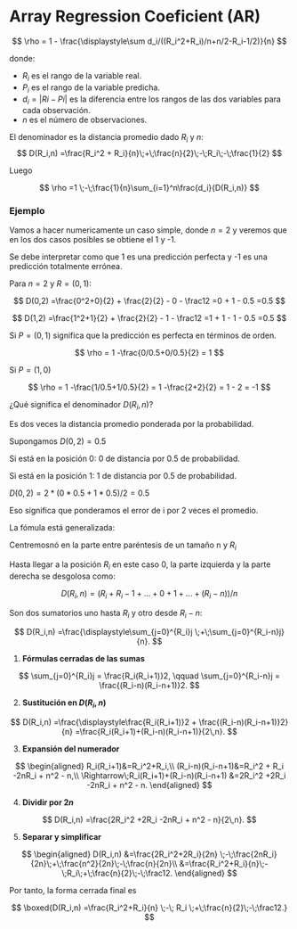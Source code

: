 # Array Regression Coeficient (AR)

$$
\rho = 1 - \frac{\displaystyle\sum d_i/((R_i^2+R_i)/n+n/2-R_i-1/2)}{n}
$$

donde:
- $R_i$ es el rango de la variable real.
- $P_i$ es el rango de la variable predicha.
- $d_i=|Ri-Pi|$ es la diferencia entre los rangos de las dos variables para cada observación.
- $n$ es el número de observaciones.


El denominador es la distancia promedio dado $R_i$ y $n$: 
$$
D(R_i,n) =\frac{R_i^2 + R_i}{n}\;+\;\frac{n}{2}\;-\;R_i\;-\;\frac{1}{2}
$$

Luego

$$
\rho =1 \;-\;\frac{1}{n}\sum_{i=1}^n\frac{d_i}{D(R_i,n)}
$$

### Ejemplo
Vamos a hacer numericamente un caso simple, donde $n=2$ y veremos que en los dos casos posibles se obtiene el 1 y -1.

Se debe interpretar como que 1 es una predicción perfecta y -1 es una predicción totalmente errónea.

Para $n=2$ y $R=(0,1)$:

$$
D(0,2) =\frac{0^2+0}{2} + \frac{2}{2} - 0 - \frac12
=0 + 1 - 0.5
=0.5
$$

$$
D(1,2) =\frac{1^2+1}{2} + \frac{2}{2} - 1 - \frac12
=1 + 1 - 1 - 0.5
=0.5
$$


Si $P=(0,1)$ significa que la predicción es perfecta en términos de orden.

$$
\rho = 1 -\frac{0/0.5+0/0.5}{2} = 1
$$


Si $P=(1,0)$

$$
\rho = 1 -\frac{1/0.5+1/0.5}{2} = 1 -\frac{2+2}{2} = 1 - 2 = -1
$$

¿Qué significa el denominador $D(R_i,n)$?

Es dos veces la distancia promedio ponderada por la probabilidad.
 
Supongamos $D(0,2)=0.5$

Si está en la posición 0: 0 de distancia por 0.5 de probabilidad.

Si está en la posición 1: 1 de distancia por 0.5 de probabilidad.

$D(0,2)= 2 * (0*0.5 + 1*0.5)/2 = 0.5$

Eso significa que ponderamos el error de i por 2 veces el promedio. 

La fómula está generalizada:

Centremosnó en la parte entre paréntesis de un tamaño n y $R_i$ 

Hasta llegar a la posición $R_i$ en este caso 0, la parte izquierda y la parte derecha se desgolosa como:

$$
D(R_i,n)=(R_i+R_i-1+...+0+1+...+(R_i-n))/n
$$

Son dos sumatorios uno hasta $R_i$ y otro desde $R_i-n$:

$$
D(R_i,n)
=\frac{\displaystyle\sum_{j=0}^{R_i}j \;+\;\sum_{j=0}^{R_i-n}j}{n}.
$$

1. **Fórmulas cerradas de las sumas**

$$
\sum_{j=0}^{R_i}j = \frac{R_i(R_i+1)}2,
\qquad
\sum_{j=0}^{R_i-n}j = \frac{(R_i-n)(R_i-n+1)}2.
$$

2. **Sustitución en $D(R_i,n)$**

$$
D(R_i,n)
=\frac{\displaystyle\frac{R_i(R_i+1)}2 + \frac{(R_i-n)(R_i-n+1)}2}{n}
=\frac{R_i(R_i+1)+(R_i-n)(R_i-n+1)}{2\,n}.
$$

3. **Expansión del numerador**

$$
\begin{aligned}
R_i(R_i+1)&=R_i^2+R_i,\\
(R_i-n)(R_i-n+1)&=R_i^2 + R_i -2nR_i + n^2 - n,\\
\Rightarrow\;R_i(R_i+1)+(R_i-n)(R_i-n+1)
&=2R_i^2 +2R_i -2nR_i + n^2 - n.
\end{aligned}
$$

4. **Dividir por $2n$**

$$
D(R_i,n)
=\frac{2R_i^2 +2R_i -2nR_i + n^2 - n}{2\,n}.
$$

5. **Separar y simplificar**

$$
\begin{aligned}
D(R_i,n)
&=\frac{2R_i^2+2R_i}{2n} \;-\;\frac{2nR_i}{2n}\;+\;\frac{n^2}{2n}\;-\;\frac{n}{2n}\\
&=\frac{R_i^2+R_i}{n}\;-\;R_i\;+\;\frac{n}{2}\;-\;\frac12.
\end{aligned}
$$

Por tanto, la forma cerrada final es

$$
\boxed{D(R_i,n)
=\frac{R_i^2+R_i}{n} \;-\; R_i \;+\;\frac{n}{2}\;-\;\frac12.}
$$
